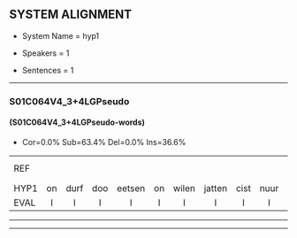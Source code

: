 
## SYSTEM ALIGNMENT

- System Name = hyp1

- Speakers = 1

- Sentences = 1

---

### S01C064V4_3+4LGPseudo

#### (S01C064V4_3+4LGPseudo-words)

- Cor=0.0%	Sub=63.4%	Del=0.0%	Ins=36.6%

|  |  |  |  |  |  |  |  |  |  |  |  |  |  |  |  |  |  |  |  |  |  |  |  |  |  |  |  |  |  |  |  |  |  |  |  |  |  |  |  |  |  |  |  |  |  |  |  |  |  |  |  |  |  |  |  |  |  |  |  |  |  |  |  |  |  |  |  |  |  |  |  |  |  |  |  |  |  |  |  |  |  |  |
|:--- |:---:|:---:|:---:|:---:|:---:|:---:|:---:|:---:|:---:|:---:|:---:|:---:|:---:|:---:|:---:|:---:|:---:|:---:|:---:|:---:|:---:|:---:|:---:|:---:|:---:|:---:|:---:|:---:|:---:|:---:|:---:|:---:|:---:|:---:|:---:|:---:|:---:|:---:|:---:|:---:|:---:|:---:|:---:|:---:|:---:|:---:|:---:|:---:|:---:|:---:|:---:|:---:|:---:|:---:|:---:|:---:|:---:|:---:|:---:|:---:|:---:|:---:|:---:|:---:|:---:|:---:|:---:|:---:|:---:|:---:|:---:|:---:|:---:|:---:|:---:|:---:|:---:|:---:|:---:|:---:|:---:|:---:|
| REF |  |  |  |  |  |  |  |  |  |  |  |  |  |  |  |  |  |  |  |  |  |  |  |  |  |  |  |  |  |  | ometuif | toejietsen | oonwijlen | jattesiet | nurudien | stoenydaas | * | deuveltek | juitonie | gevijdel | sidowaan | * | spekkeraai | wachteniek | verpierik | nappegreeuw | * | * | mantaroen | * | * | schielendaspen | crobeklunker | * | * | kabbestepen | verwarig | ooiebiekje | fandelig | jalekrewen | smoralij | zeekvlachine | kanaroe | toineetlijgen | meitsegrok | * | kantelogsten | ondermind | choporatie | * | * | zennebral | ijraspangen | * | blottenduuf | girdofhaalder | tobbermoeit | poentalschouden | havedil | verbrakkertje | gerauwejaak | hapeneren*(haperen) |
| HYP1 | on | durf | doo | eetsen | on | wilen | jatten | cist | nuur | deen | stun | ettas | dueldek | yud | undi | ge | ferdo | cit | o | an | speker | verpir | gnavor | maze | mat | man | daar | hoen | scha | scheel | en | da's | pen | kor | pe | cutenen | ver | werig | oe | pier | ja | vandaarlig | jalker | en | cena | alre | sti | alrien | ganarou | tue | tolain | miu | rok | kantelosten | umderin | se | vorati | sen | en | en | poar | as | pan | i | en | loen | lontif | ge | dof | hè | hader | dombor | hout | pun | talls | gauten | hafelde | fer | prertie | g | ak | he |
| EVAL | I | I | I | I | I | I | I | I | I | I | I | I | I | I | I | I | I | I | I | I | I | I | I | I | I | I | I | I | I | I | S | S | S | S | S | S | S | S | S | S | S | S | S | S | S | S | S | S | S | S | S | S | S | S | S | S | S | S | S | S | S | S | S | S | S | S | S | S | S | S | S | S | S | S | S | S | S | S | S | S | S | S |
---

---
